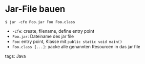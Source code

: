 # Jar-File bauen

```
$ jar -cfe Foo.jar Foo Foo.class
```

* ```-cfe```: create, filename, define entry point
* ```Foo.jar```: Dateiname des jar file
* ```Foo```: entry point, Klasse mit ```public static void main()```
* ```Foo.class [...]```: packe alle genannten Resourcen in das jar file

tags: Java